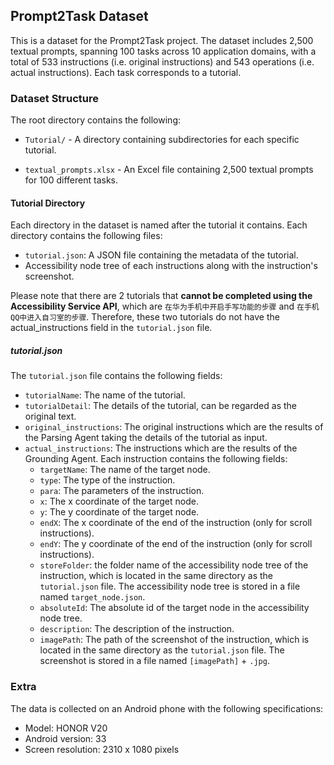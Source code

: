 ## Prompt2Task Dataset

This is a dataset for the Prompt2Task project. The dataset includes 2,500 textual prompts, spanning 100 tasks across 10 application domains, with a total of 533 instructions (i.e. original instructions) and 543 operations (i.e. actual instructions). Each task corresponds to a tutorial.



### Dataset Structure

The root directory contains the following:

- `Tutorial/` - A directory containing subdirectories for each specific tutorial.

- `textual_prompts.xlsx` - An Excel file containing 2,500 textual prompts for 100 different tasks. 

  

#### Tutorial Directory

Each directory in the dataset is named after the tutorial it contains. Each directory contains the following files:

- `tutorial.json`: A JSON file containing the metadata of the tutorial.
- Accessibility node tree of each instructions along with the instruction's screenshot.

Please note that there are 2 tutorials that **cannot be completed using the Accessibility Service API**, which are `在华为手机中开启手写功能的步骤` and `在手机QQ中进入自习室的步骤`. Therefore, these two tutorials do not have the actual_instructions field in the `tutorial.json` file.



##### tutorial.json

The `tutorial.json` file contains the following fields:
- `tutorialName`: The name of the tutorial.
- `tutorialDetail`: The details of the tutorial, can be regarded as the original text.
- `original_instructions`: The original instructions which are the results of the Parsing Agent taking the details of the tutorial as input.
- `actual_instructions`: The instructions which are the results of the Grounding Agent. Each instruction contains the following fields:
  - `targetName`: The name of the target node.
  - `type`: The type of the instruction.
  - `para`: The parameters of the instruction.
  - `x`: The x coordinate of the target node.
  - `y`: The y coordinate of the target node.
  - `endX`: The x coordinate of the end of the instruction (only for scroll instructions).
  - `endY`: The y coordinate of the end of the instruction (only for scroll instructions).
  - `storeFolder`: the folder name of the accessibility node tree of the instruction, which is located in the same directory as the `tutorial.json` file. The accessibility node tree is stored in a file named `target_node.json`.
  - `absoluteId`: The absolute id of the target node in the accessibility node tree.
  - `description`: The description of the instruction.
  - `imagePath`: The path of the screenshot of the instruction, which is located in the same directory as the `tutorial.json` file. The screenshot is stored in a file named `[imagePath]` + `.jpg`.
  



### Extra

The data is collected on an Android phone with the following specifications:
- Model: HONOR V20
- Android version: 33
- Screen resolution: 2310 x 1080 pixels
